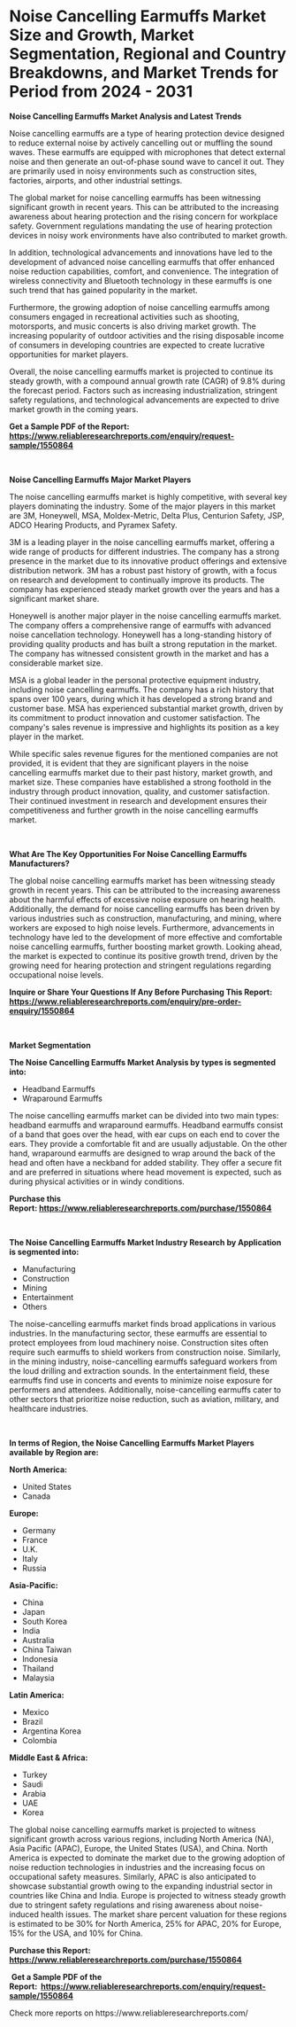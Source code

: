 <p><h1>Noise Cancelling Earmuffs Market Size and Growth, Market Segmentation, Regional and Country Breakdowns, and Market Trends for Period from 2024 -  2031</h1></p><p><strong>Noise Cancelling Earmuffs Market Analysis and Latest Trends</strong></p>
<p><p>Noise cancelling earmuffs are a type of hearing protection device designed to reduce external noise by actively cancelling out or muffling the sound waves. These earmuffs are equipped with microphones that detect external noise and then generate an out-of-phase sound wave to cancel it out. They are primarily used in noisy environments such as construction sites, factories, airports, and other industrial settings.</p><p>The global market for noise cancelling earmuffs has been witnessing significant growth in recent years. This can be attributed to the increasing awareness about hearing protection and the rising concern for workplace safety. Government regulations mandating the use of hearing protection devices in noisy work environments have also contributed to market growth.</p><p>In addition, technological advancements and innovations have led to the development of advanced noise cancelling earmuffs that offer enhanced noise reduction capabilities, comfort, and convenience. The integration of wireless connectivity and Bluetooth technology in these earmuffs is one such trend that has gained popularity in the market.</p><p>Furthermore, the growing adoption of noise cancelling earmuffs among consumers engaged in recreational activities such as shooting, motorsports, and music concerts is also driving market growth. The increasing popularity of outdoor activities and the rising disposable income of consumers in developing countries are expected to create lucrative opportunities for market players.</p><p>Overall, the noise cancelling earmuffs market is projected to continue its steady growth, with a compound annual growth rate (CAGR) of 9.8% during the forecast period. Factors such as increasing industrialization, stringent safety regulations, and technological advancements are expected to drive market growth in the coming years.</p></p>
<p><strong>Get a Sample PDF of the Report:&nbsp; <a href="https://www.reliableresearchreports.com/enquiry/request-sample/1550864">https://www.reliableresearchreports.com/enquiry/request-sample/1550864</a></strong></p>
<p>&nbsp;</p>
<p><strong>Noise Cancelling Earmuffs Major Market Players</strong></p>
<p><p>The noise cancelling earmuffs market is highly competitive, with several key players dominating the industry. Some of the major players in this market are 3M, Honeywell, MSA, Moldex-Metric, Delta Plus, Centurion Safety, JSP, ADCO Hearing Products, and Pyramex Safety.</p><p>3M is a leading player in the noise cancelling earmuffs market, offering a wide range of products for different industries. The company has a strong presence in the market due to its innovative product offerings and extensive distribution network. 3M has a robust past history of growth, with a focus on research and development to continually improve its products. The company has experienced steady market growth over the years and has a significant market share.</p><p>Honeywell is another major player in the noise cancelling earmuffs market. The company offers a comprehensive range of earmuffs with advanced noise cancellation technology. Honeywell has a long-standing history of providing quality products and has built a strong reputation in the market. The company has witnessed consistent growth in the market and has a considerable market size.</p><p>MSA is a global leader in the personal protective equipment industry, including noise cancelling earmuffs. The company has a rich history that spans over 100 years, during which it has developed a strong brand and customer base. MSA has experienced substantial market growth, driven by its commitment to product innovation and customer satisfaction. The company's sales revenue is impressive and highlights its position as a key player in the market.</p><p>While specific sales revenue figures for the mentioned companies are not provided, it is evident that they are significant players in the noise cancelling earmuffs market due to their past history, market growth, and market size. These companies have established a strong foothold in the industry through product innovation, quality, and customer satisfaction. Their continued investment in research and development ensures their competitiveness and further growth in the noise cancelling earmuffs market.</p></p>
<p>&nbsp;</p>
<p><strong>What Are The Key Opportunities For Noise Cancelling Earmuffs Manufacturers?</strong></p>
<p><p>The global noise cancelling earmuffs market has been witnessing steady growth in recent years. This can be attributed to the increasing awareness about the harmful effects of excessive noise exposure on hearing health. Additionally, the demand for noise cancelling earmuffs has been driven by various industries such as construction, manufacturing, and mining, where workers are exposed to high noise levels. Furthermore, advancements in technology have led to the development of more effective and comfortable noise cancelling earmuffs, further boosting market growth. Looking ahead, the market is expected to continue its positive growth trend, driven by the growing need for hearing protection and stringent regulations regarding occupational noise levels.</p></p>
<p><strong>Inquire or Share Your Questions If Any Before Purchasing This Report: <a href="https://www.reliableresearchreports.com/enquiry/pre-order-enquiry/1550864">https://www.reliableresearchreports.com/enquiry/pre-order-enquiry/1550864</a></strong></p>
<p>&nbsp;</p>
<p><strong>Market Segmentation</strong></p>
<p><strong>The Noise Cancelling Earmuffs Market Analysis by types is segmented into:</strong></p>
<p><ul><li>Headband Earmuffs</li><li>Wraparound Earmuffs</li></ul></p>
<p><p>The noise cancelling earmuffs market can be divided into two main types: headband earmuffs and wraparound earmuffs. Headband earmuffs consist of a band that goes over the head, with ear cups on each end to cover the ears. They provide a comfortable fit and are usually adjustable. On the other hand, wraparound earmuffs are designed to wrap around the back of the head and often have a neckband for added stability. They offer a secure fit and are preferred in situations where head movement is expected, such as during physical activities or in windy conditions.</p></p>
<p><strong>Purchase this Report:&nbsp;<a href="https://www.reliableresearchreports.com/purchase/1550864">https://www.reliableresearchreports.com/purchase/1550864</a></strong></p>
<p>&nbsp;</p>
<p><strong>The Noise Cancelling Earmuffs Market Industry Research by Application is segmented into:</strong></p>
<p><ul><li>Manufacturing</li><li>Construction</li><li>Mining</li><li>Entertainment</li><li>Others</li></ul></p>
<p><p>The noise-cancelling earmuffs market finds broad applications in various industries. In the manufacturing sector, these earmuffs are essential to protect employees from loud machinery noise. Construction sites often require such earmuffs to shield workers from construction noise. Similarly, in the mining industry, noise-cancelling earmuffs safeguard workers from the loud drilling and extraction sounds. In the entertainment field, these earmuffs find use in concerts and events to minimize noise exposure for performers and attendees. Additionally, noise-cancelling earmuffs cater to other sectors that prioritize noise reduction, such as aviation, military, and healthcare industries.</p></p>
<p>&nbsp;</p>
<p><strong>In terms of Region, the Noise Cancelling Earmuffs Market Players available by Region are:</strong></p>
<p>
    <p> <strong> North America: </strong>
        <ul>
            <li>United States</li>
            <li>Canada</li>
        </ul>
        </p> 
    <p> <strong> Europe: </strong>
        <ul>
            <li>Germany</li>
            <li>France</li>
            <li>U.K.</li>
            <li>Italy</li>
            <li>Russia</li>
        </ul>
        </p> 
    <p> <strong> Asia-Pacific: </strong>
        <ul>
            <li>China</li>
            <li>Japan</li>
            <li>South Korea</li>
            <li>India</li>
            <li>Australia</li>
            <li>China Taiwan</li>
            <li>Indonesia</li>
            <li>Thailand</li>
            <li>Malaysia</li>
        </ul>
        </p> 
    <p> <strong> Latin America: </strong>
        <ul>
            <li>Mexico</li>
            <li>Brazil</li>
            <li>Argentina Korea</li>
            <li>Colombia</li>
        </ul>
        </p> 
    <p> <strong> Middle East & Africa: </strong>
        <ul>
            <li>Turkey</li>
            <li>Saudi</li>
            <li>Arabia</li>
            <li>UAE</li>
            <li>Korea</li>
        </ul>
    </p>
    </p>
<p><p>The global noise cancelling earmuffs market is projected to witness significant growth across various regions, including North America (NA), Asia Pacific (APAC), Europe, the United States (USA), and China. North America is expected to dominate the market due to the growing adoption of noise reduction technologies in industries and the increasing focus on occupational safety measures. Similarly, APAC is also anticipated to showcase substantial growth owing to the expanding industrial sector in countries like China and India. Europe is projected to witness steady growth due to stringent safety regulations and rising awareness about noise-induced health issues. The market share percent valuation for these regions is estimated to be 30% for North America, 25% for APAC, 20% for Europe, 15% for the USA, and 10% for China.</p></p>
<p><strong>Purchase this Report: <a href="https://www.reliableresearchreports.com/purchase/1550864">https://www.reliableresearchreports.com/purchase/1550864</a></strong></p>
<p>&nbsp;<strong>Get a Sample PDF of the Report:&nbsp;&nbsp;<a href="https://www.reliableresearchreports.com/enquiry/request-sample/1550864">https://www.reliableresearchreports.com/enquiry/request-sample/1550864</a></strong></p>
<p><strong></strong></p>
<p>Check more reports on https://www.reliableresearchreports.com/</p>